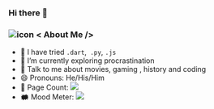 ### Hi there 👋

### ![icon](https://user-images.githubusercontent.com/59571289/162606393-ba26f5f3-63b5-4c6c-b496-fdf7534dbad2.png) < About Me />
- 🤔 I have tried ```.dart```,``` .py```, ```.js```
- 🌱 I’m currently exploring procrastination
- 💬 Talk to me about movies, gaming , history and coding
- 😄 Pronouns: He/His/Him
- 🧮 Page Count: <img src="https://visitor-badge.laobi.icu/badge?page_id=maa-atk">
- 🗰  Mood Meter: <img src="https://img.shields.io/badge/-🎃%20Mood:%20Happy-black?">

<!--
**maa-atk/maa-atk** is a ✨ _special_ ✨ repository because its `README.md` (this file) appears on your GitHub profile.

Here are some ideas to get you started:

- 🔭 I’m currently working on ...
- 🌱 I’m currently learning ...
- 👯 I’m looking to collaborate on ...
- 🤔 I’m looking for help with ...
- 💬 Ask me about ...
- 📫 How to reach me: ...
- 😄 Pronouns: ...
- ⚡ Fun fact: ...
-->
